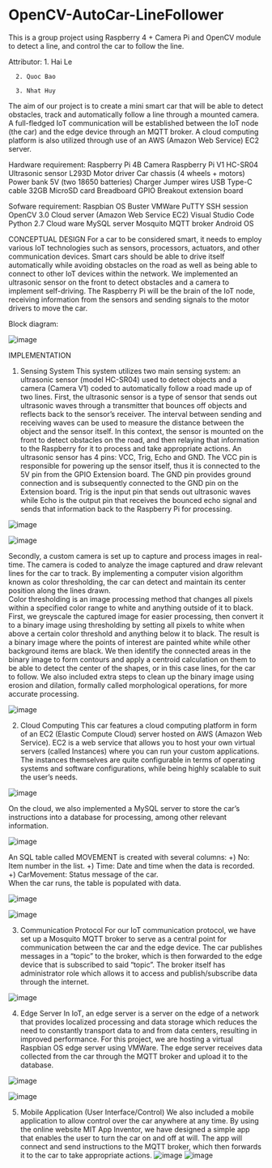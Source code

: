 # OpenCV-AutoCar-LineFollower
This is a group project using Raspberry 4 + Camera Pi and OpenCV module to detect a line, and control the car to follow the line.

Attributor:
      1. Hai Le
      
      2. Quoc Bao
      
      3. Nhat Huy

The aim of our project is to create a mini smart car that will be able to detect obstacles, track and automatically follow a line through a mounted camera. A full-fledged IoT communication will be established between the IoT node (the car) and the edge device through an MQTT broker. A cloud computing platform is also utilized through use of an AWS (Amazon Web Service) EC2 server. 

Hardware requirement:
      Raspberry Pi 4B 
      Camera Raspberry Pi V1 
      HC-SR04 Ultrasonic sensor 
      L293D Motor driver 
      Car chassis (4 wheels + motors) 
      Power bank 5V (two 18650 batteries) 
      Charger 
      Jumper wires 
      USB Type-C cable 
      32GB MicroSD card Breadboard 
      GPIO Breakout extension board 
      
Sofware requirement:
      Raspbian OS Buster VMWare 
      PuTTY SSH session 
      OpenCV 3.0 
      Cloud server (Amazon Web Service EC2) 
      Visual Studio Code 
      Python 2.7 
      Cloud ware 
      MySQL server 
      Mosquito MQTT broker 
      Android OS 
      
      
CONCEPTUAL DESIGN
  For a car to be considered smart, it needs to employ various IoT technologies such as sensors, processors, actuators, and other communication devices. Smart cars should be able to drive itself automatically while avoiding obstacles on the road as well as being able to connect to other IoT devices within the network. We implemented an ultrasonic sensor on the front to detect obstacles and a camera to implement self-driving. The Raspberry Pi will be the brain of the IoT node, receiving information from the sensors and sending signals to the motor drivers to move the car. 
  
Block diagram:

![image](https://user-images.githubusercontent.com/114500456/232432662-511ad98a-f364-494f-ad5f-6dacc2774ea0.png)

IMPLEMENTATION
1. Sensing System 
This system utilizes two main sensing system: an ultrasonic sensor (model HC-SR04) used to detect objects and a camera (Camera V1) coded to automatically follow a road made up of two lines. 
First, the ultrasonic sensor is a type of sensor that sends out ultrasonic waves through a transmitter that bounces off objects and reflects back to the sensor’s receiver. The interval between sending and receiving waves can be used to measure the distance between the object and the sensor itself. In this context, the sensor is mounted on the front to detect obstacles on the road, and then relaying that information to the Raspberry for it to process and take appropriate actions. 
An ultrasonic sensor has 4 pins: VCC, Trig, Echo and GND. The VCC pin is responsible for powering up the sensor itself, thus it is connected to the 5V pin from the GPIO Extension board. The GND pin provides ground connection and is subsequently connected to the GND pin on the Extension board. Trig is the input pin that sends out ultrasonic waves while Echo is the output pin that receives the bounced echo signal and sends that information back to the Raspberry Pi for processing. 

![image](https://user-images.githubusercontent.com/114500456/232433021-729a2fe4-aeeb-4880-bf77-af10c971ddc1.png)

![image](https://user-images.githubusercontent.com/114500456/232433091-b082280e-52ce-4e83-8099-ae2d804262c9.png)
  
Secondly, a custom camera is set up to capture and process images in real-time. The camera is coded to analyze the image captured and draw relevant lines for the car to track. By implementing a computer vision algorithm known as color thresholding, the car can detect and maintain its center position along the lines drawn.  
Color thresholding is an image processing method that changes all pixels within a specified color range to white and anything outside of it to black. First, we greyscale the captured image for easier processing, then convert it to a binary image using thresholding by setting all pixels to white when above a certain color threshold and anything below it to black. The result is a binary image where the points of interest are painted white while other background items are black. We then identify the connected areas in the binary image to form contours and apply a centroid calculation on them to be able to detect the center of the shapes, or in this case lines, for the car to follow. We also included extra steps to clean up the binary image using erosion and dilation, formally called morphological operations, for more accurate processing. 

![image](https://user-images.githubusercontent.com/114500456/232433155-ec785ced-e067-4ccf-b4f5-e82c1262f234.png)

2. Cloud Computing 
This car features a cloud computing platform in form of an EC2 (Elastic Compute Cloud) server hosted on AWS (Amazon Web Service). EC2 is a web service that allows you to host your own virtual servers (called Instances) where you can run your custom applications. The instances themselves are quite configurable in terms of operating systems and software configurations, while being highly scalable to suit the user’s needs.  

![image](https://user-images.githubusercontent.com/114500456/232433387-82d7bbac-bc2d-4ec8-ac53-c311e586127f.png)

On the cloud, we also implemented a MySQL server to store the car’s instructions into a database for processing, among other relevant information. 

![image](https://user-images.githubusercontent.com/114500456/232433432-079ba39b-af12-4879-be10-7492e72eeacd.png)  
 	 
An SQL table called MOVEMENT is created with several columns: 
+) No: Item number in the list. 
+) Time: Date and time when the data is recorded. 
+) CarMovement: Status message of the car.  
When the car runs, the table is populated with data. 

![image](https://user-images.githubusercontent.com/114500456/232433506-5cfeed75-e68c-4ff6-b08a-32c628577c65.png)

![image](https://user-images.githubusercontent.com/114500456/232433517-f7250c37-6fed-40ea-9ea6-1ab05f82df38.png)

3. Communication Protocol 
For our IoT communication protocol, we have set up a Mosquito MQTT broker to serve as a central point for communication between the car and the edge device. The car publishes messages in a “topic” to the broker, which is then forwarded to the edge device that is subscribed to said “topic”. The broker itself has administrator role which allows it to access and publish/subscribe data through the internet. 

![image](https://user-images.githubusercontent.com/114500456/232433684-18e60ade-2374-4234-beb8-ffe7ff9d73b7.png)

4. Edge Server 
In IoT, an edge server is a server on the edge of a network that provides localized processing and data storage which reduces the need to constantly transport data to and from data centers, resulting in improved performance. For this project, we are hosting a virtual Raspbian OS edge server using VMWare. The edge server receives data collected from the car through the MQTT broker and upload it to the database. 

![image](https://user-images.githubusercontent.com/114500456/232433745-56705d0c-b998-4bed-8db6-bfbda92d151e.png)

![image](https://user-images.githubusercontent.com/114500456/232433788-d7226b2c-8150-4b24-b338-e3fa5bc343cb.png)

5. Mobile Application (User Interface/Control) 
We also included a mobile application to allow control over the car anywhere at any time. By using the online website MIT App Inventor, we have designed a simple app that enables the user to turn the car on and off at will. The app will connect and send instructions to the MQTT broker, which then forwards it to the car to take appropriate actions. 
![image](https://user-images.githubusercontent.com/114500456/232433845-7aafd270-10f7-41d3-b2f4-d727f3ffd5b9.png)
![image](https://user-images.githubusercontent.com/114500456/232433855-a511af4d-7872-4006-ac87-ea8f1a4a9d6d.png)






  
   




  
 
 



